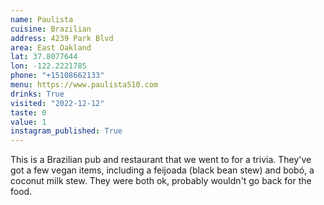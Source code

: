 ```yaml
---
name: Paulista
cuisine: Brazilian
address: 4239 Park Blvd
area: East Oakland
lat: 37.8077644
lon: -122.2221785
phone: "+15108662133"
menu: https://www.paulista510.com
drinks: True
visited: "2022-12-12"
taste: 0
value: 1
instagram_published: True
---
```


This is a Brazilian pub and restaurant that we went to for a trivia. They've got a few vegan items, including a feijoada (black bean stew) and bobó, a coconut milk stew. They were both ok, probably wouldn't go back for the food. 

